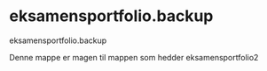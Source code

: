 # eksamensportfolio.backup
eksamensportfolio.backup

Denne mappe er magen til mappen som hedder eksamensportfolio2
